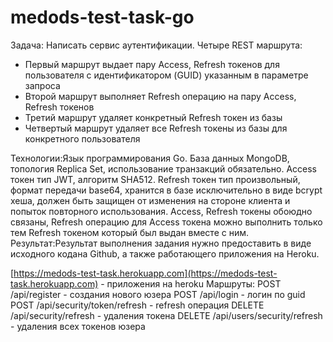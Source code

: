 # medods-test-task-go
Задача: Написать сервис аутентификации.
Четыре REST маршрута: 

 - Первый маршрут выдает пару Access, Refresh токенов для пользователя с идентификатором (GUID) указанным в параметре запроса
 - Второй маршрут выполняет Refresh операцию на пару Access, Refresh токенов
 - Третий маршрут удаляет конкретный Refresh токен из базы
 - Четвертый маршрут удаляет все Refresh токены из базы для конкретного пользователя

 Технологии:Язык программирования Go.
  База данных MongoDB, топология Replica Set, использование транзакций обязательно. 
  Access токен тип JWT, алгоритм SHA512.
  Refresh токен тип произвольный, формат передачи base64, хранится в базе исключительно в виде bcrypt хеша, должен быть защищен от изменения на стороне клиента и попыток повторного использования. Access, Refresh токены обоюдно связаны, Refresh операцию для Access токена можно выполнить только тем Refresh токеном который был выдан вместе с ним. 
  Результат:Результат выполнения задания нужно предоставить в виде исходного кодана Github, а также работающего приложения на Heroku. 

[https://medods-test-task.herokuapp.com](https://medods-test-task.herokuapp.com) - приложения на heroku 
Маршруты: 
POST /api/register - создания нового юзера 
POST /api/login - логин по guid 
POST /api/security/token/refresh - refresh операция DELETE /api/security/refresh - удаления токена 
DELETE /api/users/security/refresh - удаления всех токенов юзера
